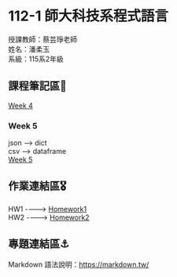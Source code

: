 # 112-1 師大科技系程式語言

授課教師：蔡芸琤老師  
姓名：潘柔玉  
系級：115系2年級  

## 課程筆記區🧳  
[Week 4](https://github.com/Velisca/Programminglanguage/blob/main/week4.ipynb)  

### Week 5
json --> dict  
csv --> dataframe   
[Week 5](https://github.com/Velisca/Programminglanguage/blob/main/Practise/Week5.ipynb)  

## 作業連結區🎖️
HW1 ----> [Homework1](https://colab.research.google.com/drive/1GkvoOlJVdG1NmhtHSmy4YVK1vpFQIU9j#scrollTo=LTIQLwQo_bvL)  
HW2 ----> [Homework2](https://github.com/Velisca/Programminglanguage/blob/main/Homeworks/HW%202/HW2.ipynb)

## 專題連結區⚓️
Markdown 語法說明：https://markdown.tw/  
